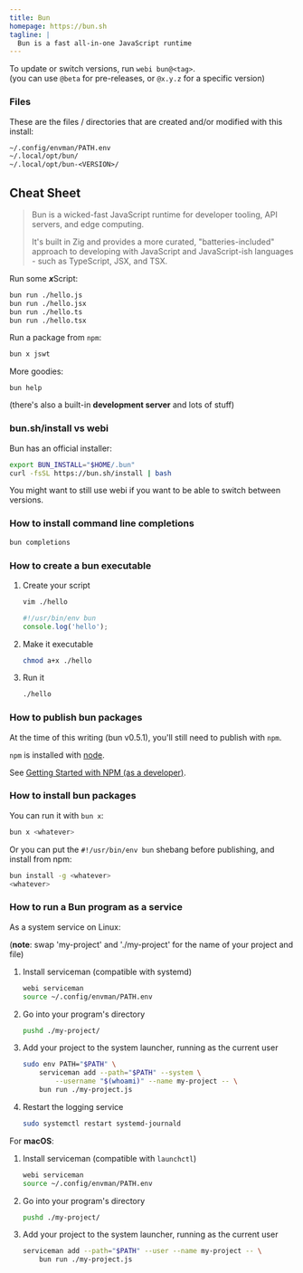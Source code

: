 ```yaml
---
title: Bun
homepage: https://bun.sh
tagline: |
  Bun is a fast all-in-one JavaScript runtime
---
```


To update or switch versions, run `webi bun@<tag>`. \
(you can use `@beta` for pre-releases, or `@x.y.z` for a specific version)

### Files

These are the files / directories that are created and/or modified with this
install:

```txt
~/.config/envman/PATH.env
~/.local/opt/bun/
~/.local/opt/bun-<VERSION>/
```

## Cheat Sheet

> Bun is a wicked-fast JavaScript runtime for developer tooling, API servers,
> and edge computing.
>
> It's built in Zig and provides a more curated, "batteries-included" approach
> to developing with JavaScript and JavaScript-ish languages - such as
> TypeScript, JSX, and TSX.

Run some <strong><em>x</em></strong>Script:

```sh
bun run ./hello.js
bun run ./hello.jsx
bun run ./hello.ts
bun run ./hello.tsx
```

Run a package from `npm`:

```sh
bun x jswt
```

More goodies:

```
bun help
```

(there's also a built-in **development server** and lots of stuff)

### bun<span>.</span>sh/install vs webi

Bun has an official installer:

```sh
export BUN_INSTALL="$HOME/.bun"
curl -fsSL https://bun.sh/install | bash
```

You might want to still use webi if you want to be able to switch between
versions.

### How to install command line completions

```sh
bun completions
```

### How to create a bun executable

1. Create your script
   ```sh
   vim ./hello
   ```
   ```js
   #!/usr/bin/env bun
   console.log('hello');
   ```
2. Make it executable
   ```sh
   chmod a+x ./hello
   ```
3. Run it
   ```sh
   ./hello
   ```

### How to publish bun packages

At the time of this writing (bun v0.5.1), you'll still need to publish with
`npm`.

`npm` is installed with [node](/node).

See
[Getting Started with NPM (as a developer)](https://gist.github.com/coolaj86/1318304).

### How to install bun packages

You can run it with `bun x`:

```sh
bun x <whatever>
```

Or you can put the `#!/usr/bin/env bun` shebang before publishing, and install
from npm:

```sh
bun install -g <whatever>
<whatever>
```

### How to run a Bun program as a service

As a system service on Linux:

(**note**: swap 'my-project' and './my-project' for the name of your project and
file)

1. Install serviceman (compatible with systemd)
   ```sh
   webi serviceman
   source ~/.config/envman/PATH.env
   ```
2. Go into your program's directory
   ```sh
   pushd ./my-project/
   ```
3. Add your project to the system launcher, running as the current user
   ```sh
   sudo env PATH="$PATH" \
       serviceman add --path="$PATH" --system \
           --username "$(whoami)" --name my-project -- \
       bun run ./my-project.js
   ```
4. Restart the logging service
   ```sh
   sudo systemctl restart systemd-journald
   ```

For **macOS**:

1. Install serviceman (compatible with `launchctl`)
   ```sh
   webi serviceman
   source ~/.config/envman/PATH.env
   ```
2. Go into your program's directory
   ```sh
   pushd ./my-project/
   ```
3. Add your project to the system launcher, running as the current user
   ```sh
   serviceman add --path="$PATH" --user --name my-project -- \
       bun run ./my-project.js
   ```
